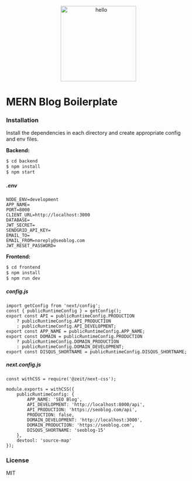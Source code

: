 <p align="center">
  <a href="https://assetsglobal.s3-us-west-1.amazonaws.com/gifs/hello.gif">
    <img alt="hello" src="https://assetsglobal.s3-us-west-1.amazonaws.com/gifs/hello.gif" width="206" />
  </a>
</p>

# MERN Blog Boilerplate

### Installation

Install the dependencies in each directory and create appropriate config and env files.

**Backend:**
```sh
$ cd backend
$ npm install
$ npm start
```

##### .env
    NODE_ENV=development
    APP_NAME=
    PORT=8000
    CLIENT_URL=http://localhost:3000
    DATABASE=
    JWT_SECRET=
    SENDGRID_API_KEY=
    EMAIL_TO=
    EMAIL_FROM=noreply@seoblog.com
    JWT_RESET_PASSWORD=


**Frontend:**
```sh
$ cd frontend
$ npm install
$ npm run dev
```


##### config.js
    import getConfig from 'next/config';
    const { publicRuntimeConfig } = getConfig();
    export const API = publicRuntimeConfig.PRODUCTION
        ? publicRuntimeConfig.API_PRODUCTION
        : publicRuntimeConfig.API_DEVELOPMENT;
    export const APP_NAME = publicRuntimeConfig.APP_NAME;
    export const DOMAIN = publicRuntimeConfig.PRODUCTION
        ? publicRuntimeConfig.DOMAIN_PRODUCTION
        : publicRuntimeConfig.DOMAIN_DEVELOPMENT;
    export const DISQUS_SHORTNAME = publicRuntimeConfig.DISQUS_SHORTNAME;


##### next.config.js
    const withCSS = require('@zeit/next-css');

    module.exports = withCSS({
        publicRuntimeConfig: {
            APP_NAME: 'SEO Blog',
            API_DEVELOPMENT: 'http://localhost:8000/api',
            API_PRODUCTION: 'https://seoblog.com/api',
            PRODUCTION: false,
            DOMAIN_DEVELOPMENT: 'http://localhost:3000',
            DOMAIN_PRODUCTION: 'https://seoblog.com',
            DISQUS_SHORTNAME: 'seoblog-15'
        },
        devtool: 'source-map'
    });



### License

MIT